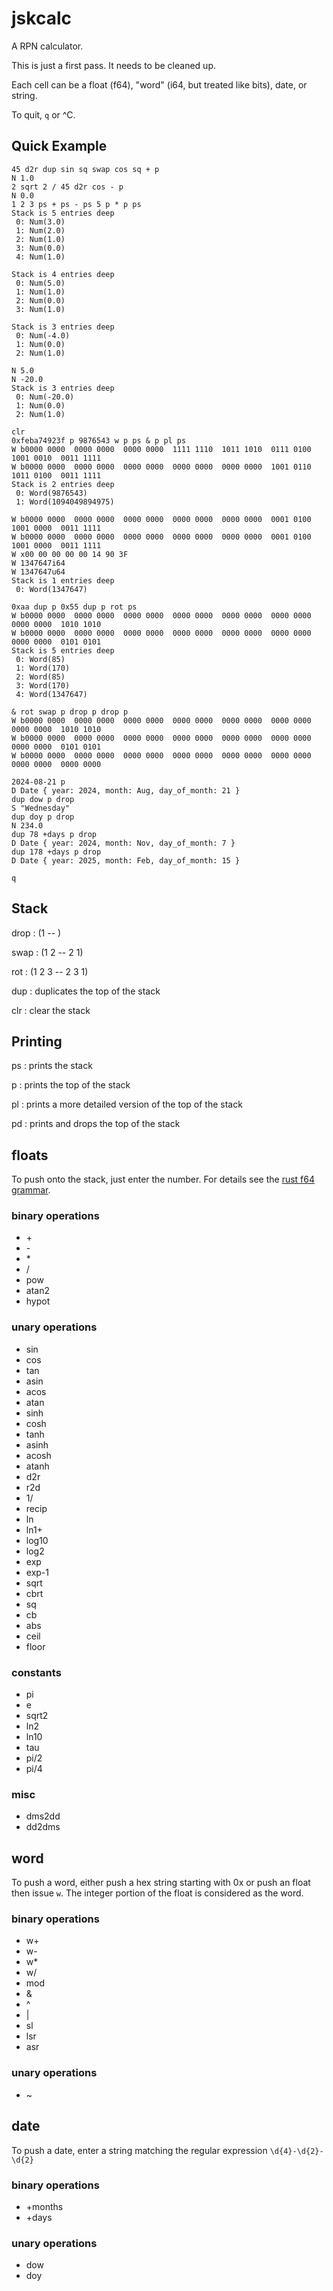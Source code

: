 # jskcalc

A RPN calculator.

This is just a first pass. It needs to be cleaned up.

Each cell can be a float (f64), "word" (i64, but treated like bits), date, or string.

To quit, `q` or ^C.

## Quick Example

```
45 d2r dup sin sq swap cos sq + p
N 1.0
2 sqrt 2 / 45 d2r cos - p
N 0.0
1 2 3 ps + ps - ps 5 p * p ps
Stack is 5 entries deep
 0: Num(3.0)
 1: Num(2.0)
 2: Num(1.0)
 3: Num(0.0)
 4: Num(1.0)

Stack is 4 entries deep
 0: Num(5.0)
 1: Num(1.0)
 2: Num(0.0)
 3: Num(1.0)

Stack is 3 entries deep
 0: Num(-4.0)
 1: Num(0.0)
 2: Num(1.0)

N 5.0
N -20.0
Stack is 3 entries deep
 0: Num(-20.0)
 1: Num(0.0)
 2: Num(1.0)

clr
0xfeba74923f p 9876543 w p ps & p pl ps
W b0000 0000  0000 0000  0000 0000  1111 1110  1011 1010  0111 0100  1001 0010  0011 1111
W b0000 0000  0000 0000  0000 0000  0000 0000  0000 0000  1001 0110  1011 0100  0011 1111
Stack is 2 entries deep
 0: Word(9876543)
 1: Word(1094049894975)

W b0000 0000  0000 0000  0000 0000  0000 0000  0000 0000  0001 0100  1001 0000  0011 1111
W b0000 0000  0000 0000  0000 0000  0000 0000  0000 0000  0001 0100  1001 0000  0011 1111
W x00 00 00 00 00 14 90 3F
W 1347647i64
W 1347647u64
Stack is 1 entries deep
 0: Word(1347647)

0xaa dup p 0x55 dup p rot ps
W b0000 0000  0000 0000  0000 0000  0000 0000  0000 0000  0000 0000  0000 0000  1010 1010
W b0000 0000  0000 0000  0000 0000  0000 0000  0000 0000  0000 0000  0000 0000  0101 0101
Stack is 5 entries deep
 0: Word(85)
 1: Word(170)
 2: Word(85)
 3: Word(170)
 4: Word(1347647)

& rot swap p drop p drop p
W b0000 0000  0000 0000  0000 0000  0000 0000  0000 0000  0000 0000  0000 0000  1010 1010
W b0000 0000  0000 0000  0000 0000  0000 0000  0000 0000  0000 0000  0000 0000  0101 0101
W b0000 0000  0000 0000  0000 0000  0000 0000  0000 0000  0000 0000  0000 0000  0000 0000

2024-08-21 p
D Date { year: 2024, month: Aug, day_of_month: 21 }
dup dow p drop
S "Wednesday"
dup doy p drop
N 234.0
dup 78 +days p drop
D Date { year: 2024, month: Nov, day_of_month: 7 }
dup 178 +days p drop
D Date { year: 2025, month: Feb, day_of_month: 15 }

q
```

## Stack
drop
: (1 -- )

swap
: (1 2 -- 2 1)

rot
: (1 2 3 -- 2 3 1)

dup
: duplicates the top of the stack

clr
: clear the stack

## Printing
ps
: prints the stack

p
: prints the top of the stack

pl
: prints a more detailed version of the top of the stack

pd
: prints and drops the top of the stack

## floats

To push onto the stack, just enter the number. For details see the
[rust f64 grammar](https://doc.rust-lang.org/std/primitive.f64.html#grammar).

### binary operations
- \+
- \-
- \*
- /
- pow
- atan2
- hypot

### unary operations
- sin
- cos
- tan
- asin
- acos
- atan
- sinh
- cosh
- tanh
- asinh
- acosh
- atanh
- d2r
- r2d
- 1/
- recip
- ln
- ln1+
- log10
- log2
- exp
- exp-1
- sqrt
- cbrt
- sq
- cb
- abs
- ceil
- floor

### constants
- pi
- e
- sqrt2
- ln2
- ln10
- tau
- pi/2
- pi/4

### misc
- dms2dd
- dd2dms

## word

To push a word, either push a hex string starting with 0x or push an float then issue `w`. The integer portion of the float is considered as the word.

### binary operations
- w+
- w-
- w\*
- w/
- mod
- &
- ^
- |
- sl
- lsr
- asr

### unary operations
- ~

## date

To push a date, enter a string matching the regular expression `\d{4}-\d{2}-\d{2}`

### binary operations

- +months
- +days

### unary operations

- dow
- doy
